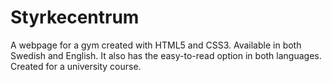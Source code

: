 # Styrkecentrum
A webpage for a gym created with HTML5 and CSS3. 
Available in both Swedish and English. It also has the easy-to-read option in both languages. 
Created for a university course.

